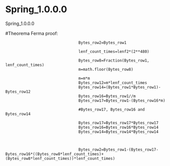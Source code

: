 # Spring_1.0.0.0
Spring_1.0.0.0

#Theorema Ferma proof:


                                    Bytes_row2=Bytes_row1

                                    lenf_count_times=lenf2*(2**480)

                                    Bytes_row8=Fraction(Bytes_row1, lenf_count_times)
                                    m=math.floor(Bytes_row8)
                                   
                                    m=m*m
                                    Bytes_row12=m*lenf_count_times
                                    Bytes_row14=(Bytes_row1*Bytes_row1)-Bytes_row12
                                    Bytes_row16=Bytes_row1//m
                                    Bytes_row17=Bytes_row1-(Bytes_row16*m)

                                    #Bytes_row17, Bytes_row16 and Bytes_row14
                                    
                                    Bytes_row17=Bytes_row17*Bytes_row17
                                    Bytes_row16=Bytes_row16*Bytes_row14
                                    Bytes_row14=Bytes_row14*Bytes_row14
                                    


                                    Bytes_row2=Bytes_row1-(Bytes_row17-Bytes_row16*((Bytes_row8*lenf_count_times)+(Bytes_row8*lenf_count_times))*lenf_count_times)
                                    
